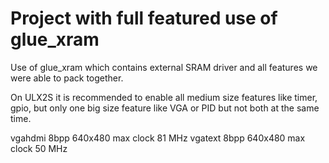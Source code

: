 # Project with full featured use of glue_xram

Use of glue_xram which contains external SRAM driver
and all features we were able to pack together.

On ULX2S it is recommended to enable all medium size
features like timer, gpio,  but only one big size
feature like VGA or PID but not both at the same time.

vgahdmi 8bpp 640x480 max clock 81 MHz
vgatext 8bpp 640x480 max clock 50 MHz
